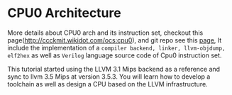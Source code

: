 # CPU0 Architecture
More details about CPU0 arch and its instruction set, checkout this page(http://ccckmit.wikidot.com/ocs:cpu0), and git repo see this [page](https://github.com/Jonathan2251/lbt.git), It include the implementation of a `compiler backend, linker, llvm-objdump, elf2hex` as well as `Verilog` language source code of Cpu0 instruction set.

This tutorial started using the LLVM 3.1 Mips backend as a reference and sync to llvm 3.5 Mips at version 3.5.3. You will learn how to develop a toolchain as well as design a CPU based on the LLVM infrastructure.
